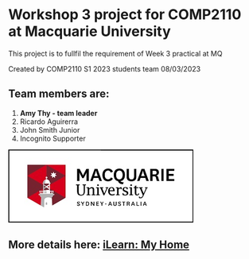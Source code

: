 # Workshop 3 project for COMP2110 <br /> at Macquarie University

This project is to fullfil the requirement of Week 3 practical at MQ

Created by COMP2110 S1 2023 students team 08/03/2023
## Team members are:

1. **Amy Thy - team leader**
2. Ricardo Aguirerra
3. John Smith Junior
4. Incognito Supporter

![MQ logo](MQ_INT_HOR_RGB_POS_mini1.png)

## More details here: [iLearn: My Home](https://ilearn.mq.edu.au/my/)